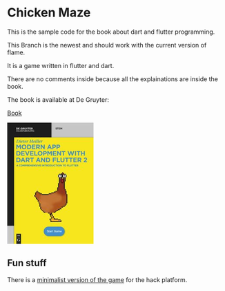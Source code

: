 # Chicken Maze

This is the sample code for the book about dart and flutter programming.

This Branch is the newest and should work with the current version of flame.

It is a game written in flutter and dart.

There are no comments inside because all the explainations are inside the book.

The book is available at De Gruyter:

[Book](https://www.degruyter.com/document/doi/10.1515/9783110721331/html)

![Book](book.jpg)

## Fun stuff

There is a [minimalist version of the game](https://github.com/Schnurber/hack_chicken_maze) for the hack platform.